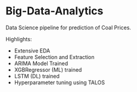 # Big-Data-Analytics

Data Science pipeline for prediction of Coal Prices.

Highlights:

- Extensive EDA
- Feature Selection and Extraction
- ARIMA Model Trained
- XGBRegressor (ML) trained
- LSTM (DL) trained
- Hyperparameter tuning using TALOS
